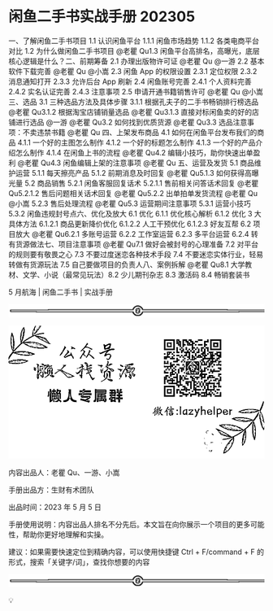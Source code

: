 # 闲鱼二手书实战手册 202305

一、了解闲鱼二手书项目 1.1 认识闲鱼平台 1.1.1 闲鱼市场趋势 1.1.2 各类电商平台对比 1.2 为什么做闲鱼二手书项目 @老瞿 Qu1.3 闲鱼平台高排名，高曝光，底层核心逻辑是什么？二、前期筹备 2.1 办理出版物许可证 @老瞿 Qu @一游 2.2 基本软件下载完善 @老瞿 Qu @小嵩 2.3 闲鱼 App 的权限设置 2.3.1 定位权限 2.3.2 消息通知打开 2.3.3 允许后台 App 刷新 2.4 闲鱼账号完善 2.4.1 个人资料完善 2.4.2 实名认证完善 2.4.3 注意事项 2.5 申请开通书籍销售许可 @老瞿 Qu @小嵩三、选品 3.1 三种选品方法及具体步骤 3.1.1 根据孔夫子的二手书畅销排行榜选品 @老瞿 Qu3.1.2 根据淘宝店铺销量选品 @老瞿 Qu3.1.3 直接对标闲鱼卖的好的店铺进行选品 @一游 @老瞿 Qu3.2 如何找到优质货源 @老瞿 Qu3.3 选品注意事项：不卖违禁书籍 @老瞿 Qu 四、上架发布商品 4.1 如何在闲鱼平台发布我们的商品 4.1.1 一个好的主图怎么制作 4.1.2 一个好的标题怎么制作 4.1.3 一个好的产品介绍怎么制作 4.1.4 在闲鱼上书的流程 @老瞿 Qu4.2 编辑小技巧，助你快速出单盈利 @老瞿 Qu4.3 闲鱼编辑上架的注意事项 @老瞿 Qu 五、运营及发货 5.1 商品维护运营 5.1.1 每天擦亮产品 5.1.2 前期消息及时回复 @老瞿 Qu5.1.3 如何获得高曝光量 5.2 商品销售 5.2.1 闲鱼客服回复话术 5.2.1.1 售前相关问答话术回复 @老瞿 Qu5.2.1.2 售后问题相关话术回复 @老瞿 Qu5.2.2 出单拍单发货流程 @老瞿 Qu @小嵩 5.2.3 售后处理流程 @老瞿 Qu5.3 运营期间注意事项 5.3.1 运营小技巧 5.3.2 闲鱼违规封号点六、优化及放大 6.1 优化 6.1.1 优化核心解析 6.1.2 优化 3 大具体方法 6.1.2.1 商品更新降价优化 6.1.2.2 人工干预优化 6.1.2.3 好友互帮 6.2 项目放大 @老瞿 Qu6.2.1 多账号运营 6.2.2 工作室运营 6.2.3 多平台运营 6.2.4 转有货源做法七、项目注意事项 @老瞿 Qu7.1 做好会被封号的心理准备 7.2 对平台的规则要有敬畏之心 7.3 不要过度迷恋各种技术手段 7.4 不要迷恋实体行业，轻易转做有货源玩法 7.5 自己要做项目的负责人八、案例拆解 @老瞿 Qu8.1 大学教材、文学、小说（最常见玩法）8.2 少儿期刊杂志 8.3 激活码 8.4 畅销套装书

5 月航海 | 闲鱼二手书 | 实战手册

![](img/ab7dc6b1e88a35f9e4a63d42b13ad5e2.png)

![](img/63bed242011514271e10d8beee809070.png)

内容出品人：老瞿 Qu、一游、小嵩

手册出品方：生财有术团队

出品时间：2023 年 5 月 5 日

手册使用说明：内容出品人排名不分先后。本文旨在向你展示一个项目的更多可能性，帮助你更好地理解和实操。

建议：如果需要快速定位到精确内容，可以使用快捷键 Ctrl + F/command + F 的形式，搜索「关键字/词」，查找你想要的内容

![](img/8ffd3efbfa85d54144be711978416877.png)

💡